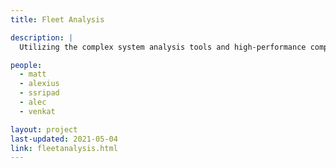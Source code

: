 ```yaml
---
title: Fleet Analysis

description: |
  Utilizing the complex system analysis tools and high-performance computing capabilities within INCEPTS, we can analyze the performance of electric vehicle fleets within a target location under various local and environmental conditions.

people:
  - matt
  - alexius
  - ssripad
  - alec
  - venkat

layout: project
last-updated: 2021-05-04
link: fleetanalysis.html
---
```

